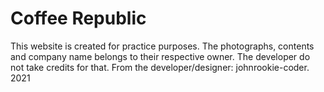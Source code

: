 # Coffee Republic

This website is created for practice purposes.
The photographs, contents and company name belongs to their respective owner.
The developer do not take credits for that.
From the developer/designer: johnrookie-coder. 2021
